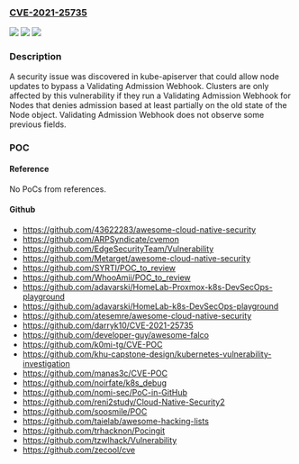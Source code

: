 ### [CVE-2021-25735](https://cve.mitre.org/cgi-bin/cvename.cgi?name=CVE-2021-25735)
![](https://img.shields.io/static/v1?label=Product&message=Kubernetes&color=blue)
![](https://img.shields.io/static/v1?label=Version&message=%3C%3D%201.18.17%20&color=brighgreen)
![](https://img.shields.io/static/v1?label=Vulnerability&message=CWE-372%20Incomplete%20Internal%20State%20Distinction&color=brighgreen)

### Description

A security issue was discovered in kube-apiserver that could allow node updates to bypass a Validating Admission Webhook. Clusters are only affected by this vulnerability if they run a Validating Admission Webhook for Nodes that denies admission based at least partially on the old state of the Node object. Validating Admission Webhook does not observe some previous fields.

### POC

#### Reference
No PoCs from references.

#### Github
- https://github.com/43622283/awesome-cloud-native-security
- https://github.com/ARPSyndicate/cvemon
- https://github.com/EdgeSecurityTeam/Vulnerability
- https://github.com/Metarget/awesome-cloud-native-security
- https://github.com/SYRTI/POC_to_review
- https://github.com/WhooAmii/POC_to_review
- https://github.com/adavarski/HomeLab-Proxmox-k8s-DevSecOps-playground
- https://github.com/adavarski/HomeLab-k8s-DevSecOps-playground
- https://github.com/atesemre/awesome-cloud-native-security
- https://github.com/darryk10/CVE-2021-25735
- https://github.com/developer-guy/awesome-falco
- https://github.com/k0mi-tg/CVE-POC
- https://github.com/khu-capstone-design/kubernetes-vulnerability-investigation
- https://github.com/manas3c/CVE-POC
- https://github.com/noirfate/k8s_debug
- https://github.com/nomi-sec/PoC-in-GitHub
- https://github.com/reni2study/Cloud-Native-Security2
- https://github.com/soosmile/POC
- https://github.com/taielab/awesome-hacking-lists
- https://github.com/trhacknon/Pocingit
- https://github.com/tzwlhack/Vulnerability
- https://github.com/zecool/cve


